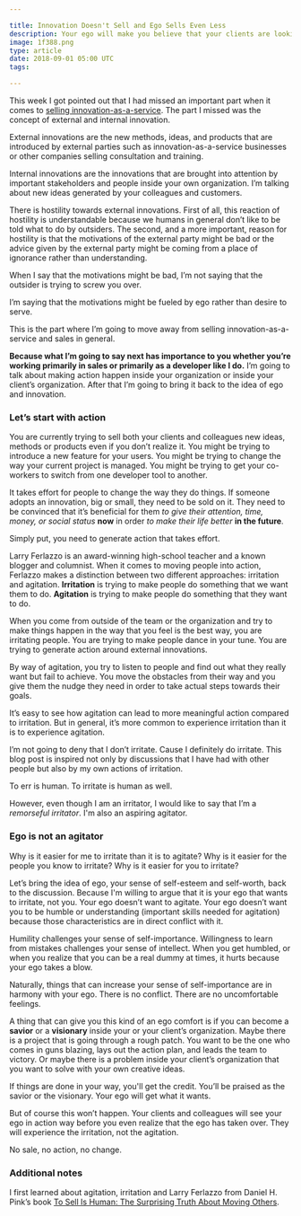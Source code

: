 ```yaml
---

title: Innovation Doesn't Sell and Ego Sells Even Less
description: Your ego will make you believe that your clients are looking for a savior, not a servant
image: 1f388.png
type: article
date: 2018-09-01 05:00 UTC
tags:

---
```


This week I got pointed out that I had missed an important part when it comes to [selling innovation-as-a-service](http://www.flashover.blog/posts/innovation-doesn-t-sell/). The part I missed was the concept of external and internal innovation.

External innovations are the new methods, ideas, and products that are introduced by external parties such as innovation-as-a-service businesses or other companies selling consultation and training.

Internal innovations are the innovations that are brought into attention by important stakeholders and people inside your own organization. I’m talking about new ideas generated by your colleagues and customers.

There is hostility towards external innovations. First of all, this reaction of hostility is understandable because we humans in general don’t like to be told what to do by outsiders. The second, and a more important, reason for hostility is that the motivations of the external party might be bad or the advice given by the external party might be coming from a place of ignorance rather than understanding.

When I say that the motivations might be bad, I’m not saying that the outsider is trying to screw you over.

I’m saying that the motivations might be fueled by ego rather than desire to serve.

This is the part where I’m going to move away from selling innovation-as-a-service and sales in general.

**Because what I’m going to say next has importance to you whether you’re working primarily in sales or primarily as a developer like I do.** I’m going to talk about making action happen inside your organization or inside your client’s organization. After that I’m going to bring it back to the idea of ego and innovation.

### Let’s start with action

You are currently trying to sell both your clients and colleagues new ideas, methods or products even if you don’t realize it. You might be trying to introduce a new feature for your users. You might be trying to change the way your current project is managed. You might be trying to get your co-workers to switch from one developer tool to another.

It takes effort for people to change the way they do things. If someone adopts an innovation, big or small, they need to be sold on it. They need to be convinced that it’s beneficial for them *to give their attention, time, money, or social status* **now** in order *to make their life better* **in the future**.

Simply put, you need to generate action that takes effort.

Larry Ferlazzo is an award-winning high-school teacher and a known blogger and columnist. When it comes to moving people into action, Ferlazzo makes a distinction between two different approaches: irritation and agitation. **Irritation** is trying to make people do something that we want them to do. **Agitation** is trying to make people do something that they want to do.

When you come from outside of the team or the organization and try to make things happen in the way that you feel is the best way, you are irritating people. You are trying to make people dance in your tune. You are trying to generate action around external innovations.

By way of agitation, you try to listen to people and find out what they really want but fail to achieve. You move the obstacles from their way and you give them the nudge they need in order to take actual steps towards their goals.

It’s easy to see how agitation can lead to more meaningful action compared to irritation. But in general, it’s more common to experience irritation than it is to experience agitation.

I’m not going to deny that I don’t irritate. Cause I definitely do irritate. This blog post is inspired not only by discussions that I have had with other people but also by my own actions of irritation.

To err is human. To irritate is human as well.

However, even though I am an irritator, I would like to say that I’m a *remorseful irritator*. I'm also an aspiring agitator.

### Ego is not an agitator

Why is it easier for me to irritate than it is to agitate? Why is it easier for the people you know to irritate? Why is it easier for you to irritate?

Let’s bring the idea of ego, your sense of self-esteem and self-worth, back to the discussion. Because I'm willing to argue that it is your ego that wants to irritate, not you. Your ego doesn’t want to agitate. Your ego doesn’t want you to be humble or understanding (important skills needed for agitation) because those characteristics are in direct conflict with it.

Humility challenges your sense of self-importance. Willingness to learn from mistakes challenges your sense of intellect. When you get humbled, or when you realize that you can be a real dummy at times, it hurts because your ego takes a blow.

Naturally, things that can increase your sense of self-importance are in harmony with your ego. There is no conflict. There are no uncomfortable feelings.

A thing that can give you this kind of an ego comfort is if you can become a **savior** or a **visionary** inside your or your client’s organization. Maybe there is a project that is going through a rough patch. You want to be the one who comes in guns blazing, lays out the action plan, and leads the team to victory. Or maybe there is a problem inside your client’s organization that you want to solve with your own creative ideas.

If things are done in your way, you'll get the credit. You’ll be praised as the savior or the visionary. Your ego will get what it wants.

But of course this won’t happen. Your clients and colleagues will see your ego in action way before you even realize that the ego has taken over. They will experience the irritation, not the agitation.

No sale, no action, no change.

### Additional notes

I first learned about agitation, irritation and Larry Ferlazzo from Daniel H. Pink’s book [To Sell Is Human: The Surprising Truth About Moving Others](https://www.amazon.com/Sell-Human-Surprising-Moving-Others/dp/1594631905).
